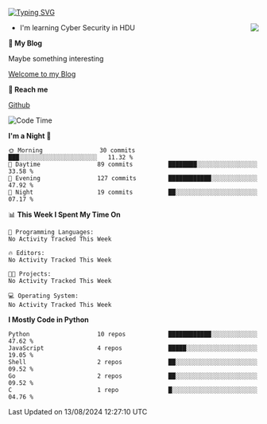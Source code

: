 [![Typing SVG](https://readme-typing-svg.herokuapp.com?font=Fira+Code&pause=1000&random=false&width=450&height=60&lines=Hello+%F0%9F%91%8B%F0%9F%8F%BB;I'm+JBNRZ)](https://git.io/typing-svg)

<a href="#">
  <img align="right" src="https://github-readme-stats.vercel.app/api?username=JBNRZ&show_icons=true&bg_color=15,f2f7fd,E0EAFC" />
</a>

- I'm learning Cyber Security in HDU

 **🌱 My Blog**

Maybe something interesting

[Welcome to my Blog](https://jbnrz.com.cn/)

 **💬 Reach me** 

[Github](https://github.com/JBNRZ)


<!--START_SECTION:waka-->
![Code Time](http://img.shields.io/badge/Code%20Time-620%20hrs%2041%20mins-blue)

**I'm a Night 🦉** 

```text
🌞 Morning                30 commits          ███░░░░░░░░░░░░░░░░░░░░░░   11.32 % 
🌆 Daytime                89 commits          ████████░░░░░░░░░░░░░░░░░   33.58 % 
🌃 Evening                127 commits         ████████████░░░░░░░░░░░░░   47.92 % 
🌙 Night                  19 commits          ██░░░░░░░░░░░░░░░░░░░░░░░   07.17 % 
```


📊 **This Week I Spent My Time On** 

```text
💬 Programming Languages: 
No Activity Tracked This Week

🔥 Editors: 
No Activity Tracked This Week

🐱‍💻 Projects: 
No Activity Tracked This Week

💻 Operating System: 
No Activity Tracked This Week
```

**I Mostly Code in Python** 

```text
Python                   10 repos            ████████████░░░░░░░░░░░░░   47.62 % 
JavaScript               4 repos             █████░░░░░░░░░░░░░░░░░░░░   19.05 % 
Shell                    2 repos             ██░░░░░░░░░░░░░░░░░░░░░░░   09.52 % 
Go                       2 repos             ██░░░░░░░░░░░░░░░░░░░░░░░   09.52 % 
C                        1 repo              █░░░░░░░░░░░░░░░░░░░░░░░░   04.76 % 
```




 Last Updated on 13/08/2024 12:27:10 UTC
<!--END_SECTION:waka-->
